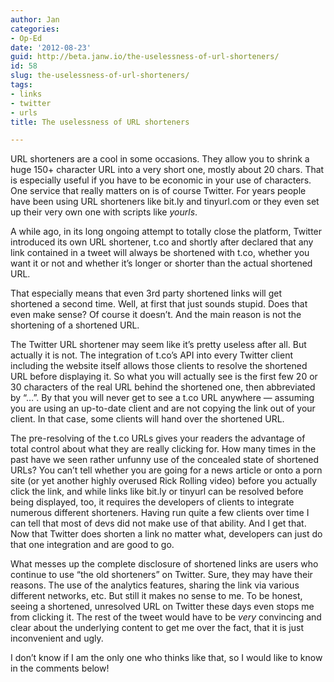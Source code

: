 ```yaml
---
author: Jan
categories:
- Op-Ed
date: '2012-08-23'
guid: http://beta.janw.io/the-uselessness-of-url-shorteners/
id: 58
slug: the-uselessness-of-url-shorteners/
tags:
- links
- twitter
- urls
title: The uselessness of URL shorteners

---
```


URL shorteners are a cool in some occasions. They allow you to shrink a huge 150+ character URL into a very short one, mostly about 20 chars. That is especially useful if you have to be economic in your use of characters. One service that really matters on is of course Twitter. For years people have been using URL shorteners like bit.ly and tinyurl.com or they even set up their very own one with scripts like _yourls_.

A while ago, in its long ongoing attempt to totally close the platform, Twitter introduced its own URL shortener, t.co and shortly after declared that any link contained in a tweet will always be shortened with t.co, whether you want it or not and whether it’s longer or shorter than the actual shortened URL.

That especially means that even 3rd party shortened links will get shortened a second time. Well, at first that just sounds stupid. Does that even make sense? Of course it doesn’t. And the main reason is not the shortening of a shortened URL.

<!--more-->

The Twitter URL shortener may seem like it’s pretty useless after all. But actually it is not. The integration of t.co’s API into every Twitter client including the website itself allows those clients to resolve the shortened URL before displaying it. So what you will actually see is the first few 20 or 30 characters of the real URL behind the shortened one, then abbreviated by “…”. By that you will never get to see a t.co URL anywhere — assuming you are using an up-to-date client and are not copying the link out of your client. In that case, some clients will hand over the shortened URL.

The pre-resolving of the t.co URLs gives your readers the advantage of total control about what they are really clicking for. How many times in the past have we seen rather unfunny use of the concealed state of shortened URLs? You can’t tell whether you are going for a news article or onto a porn site (or yet another highly overused Rick Rolling video) before you actually click the link, and while links like bit.ly or tinyurl can be resolved before being displayed, too, it requires the developers of clients to integrate numerous different shorteners. Having run quite a few clients over time I can tell that most of devs did not make use of that ability. And I get that. Now that Twitter does shorten a link no matter what, developers can just do that one integration and are good to go.

What messes up the complete disclosure of shortened links are users who continue to use “the old shorteners” on Twitter. Sure, they may have their reasons. The use of the analytics features, sharing the link via various different networks, etc. But still it makes no sense to me. To be honest, seeing a shortened, unresolved URL on Twitter these days even stops me from clicking it. The rest of the tweet would have to be _very_ convincing and clear about the underlying content to get me over the fact, that it is just inconvenient and ugly.

I don’t know if I am the only one who thinks like that, so I would like to know in the comments below!